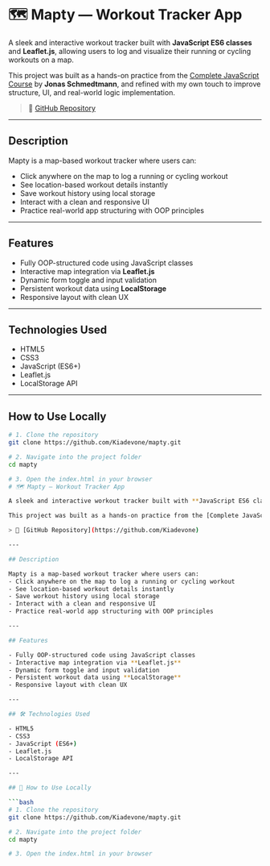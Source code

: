 # 🗺️ Mapty — Workout Tracker App

A sleek and interactive workout tracker built with **JavaScript ES6 classes** and **Leaflet.js**, allowing users to log and visualize their running or cycling workouts on a map.

This project was built as a hands-on practice from the [Complete JavaScript Course](https://www.udemy.com/course/the-complete-javascript-course/) by **Jonas Schmedtmann**, and refined with my own touch to improve structure, UI, and real-world logic implementation.

> 📍 [GitHub Repository](https://github.com/Kiadevone)

---

## Description

Mapty is a map-based workout tracker where users can:

- Click anywhere on the map to log a running or cycling workout
- See location-based workout details instantly
- Save workout history using local storage
- Interact with a clean and responsive UI
- Practice real-world app structuring with OOP principles

---

## Features

- Fully OOP-structured code using JavaScript classes
- Interactive map integration via **Leaflet.js**
- Dynamic form toggle and input validation
- Persistent workout data using **LocalStorage**
- Responsive layout with clean UX

---

## Technologies Used

- HTML5
- CSS3
- JavaScript (ES6+)
- Leaflet.js
- LocalStorage API

---

## How to Use Locally

````bash
# 1. Clone the repository
git clone https://github.com/Kiadevone/mapty.git

# 2. Navigate into the project folder
cd mapty

# 3. Open the index.html in your browser
# 🗺️ Mapty — Workout Tracker App

A sleek and interactive workout tracker built with **JavaScript ES6 classes** and **Leaflet.js**, allowing users to log and visualize their running or cycling workouts on a map.

This project was built as a hands-on practice from the [Complete JavaScript Course](https://www.udemy.com/course/the-complete-javascript-course/) by **Jonas Schmedtmann**, and refined with my own touch to improve structure, UI, and real-world logic implementation.

> 📍 [GitHub Repository](https://github.com/Kiadevone)

---

## Description

Mapty is a map-based workout tracker where users can:
- Click anywhere on the map to log a running or cycling workout
- See location-based workout details instantly
- Save workout history using local storage
- Interact with a clean and responsive UI
- Practice real-world app structuring with OOP principles

---

## Features

- Fully OOP-structured code using JavaScript classes
- Interactive map integration via **Leaflet.js**
- Dynamic form toggle and input validation
- Persistent workout data using **LocalStorage**
- Responsive layout with clean UX

---

## 🛠️ Technologies Used

- HTML5
- CSS3
- JavaScript (ES6+)
- Leaflet.js
- LocalStorage API

---

## 🧱 How to Use Locally

```bash
# 1. Clone the repository
git clone https://github.com/Kiadevone/mapty.git

# 2. Navigate into the project folder
cd mapty

# 3. Open the index.html in your browser
````
